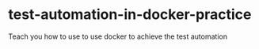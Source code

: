 # test-automation-in-docker-practice
Teach you how to use to use docker to achieve the test automation
